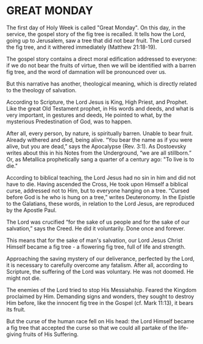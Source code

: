 # GREAT MONDAY

The first day of Holy Week is called "Great Monday". On this day, in the service, the gospel story of the fig tree is recalled. It tells how the Lord, going up to Jerusalem, saw a tree that did not bear fruit. The Lord cursed the fig tree, and it withered immediately (Matthew 21:18-19).

The gospel story contains a direct moral edification addressed to everyone: if we do not bear the fruits of virtue, then we will be identified with a barren fig tree, and the word of damnation will be pronounced over us.

But this narrative has another, theological meaning, which is directly related to the theology of salvation.

According to Scripture, the Lord Jesus is King, High Priest, and Prophet. Like the great Old Testament prophet, in His words and deeds, and what is very important, in gestures and deeds, He pointed to what, by the mysterious Predestination of God, was to happen.

After all, every person, by nature, is spiritually barren. Unable to bear fruit. Already withered and died, being alive. “You bear the name as if you were alive, but you are dead,” says the Apocalypse (Rev. 3:1). As Dostoevsky writes about this in his Notes from the Underground, “we are all stillborn.” Or, as Metallica prophetically sang a quarter of a century ago: "To live is to die."

According to biblical teaching, the Lord Jesus had no sin in him and did not have to die. Having ascended the Cross, He took upon Himself a biblical curse, addressed not to Him, but to everyone hanging on a tree. “Cursed before God is he who is hung on a tree,” writes Deuteronomy. In the Epistle to the Galatians, these words, in relation to the Lord Jesus, are reproduced by the Apostle Paul.

The Lord was crucified “for the sake of us people and for the sake of our salvation,” says the Creed. He did it voluntarily. Done once and forever.

This means that for the sake of man's salvation, our Lord Jesus Christ Himself became a fig tree - a flowering fig tree, full of life and strength.

Approaching the saving mystery of our deliverance, perfected by the Lord, it is necessary to carefully overcome any fatalism. After all, according to Scripture, the suffering of the Lord was voluntary. He was not doomed. He might not die.

The enemies of the Lord tried to stop His Messiahship. Feared the Kingdom proclaimed by Him. Demanding signs and wonders, they sought to destroy Him before, like the innocent fig tree in the Gospel (cf. Mark 11:13), it bears its fruit.

But the curse of the human race fell on His head: the Lord Himself became a fig tree that accepted the curse so that we could all partake of the life-giving fruits of His Suffering.
